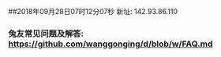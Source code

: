 ##2018年09月28日07时12分07秒 新址: 142.93.86.110
### 兔友常见问题及解答: https://github.com/wanggonging/d/blob/w/FAQ.md
